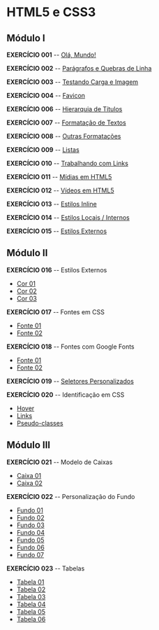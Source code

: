 # HTML5 e CSS3   
## Módulo I

**EXERCÍCIO 001**
-- [Olá, Mundo!](https://lele-sf.github.io/html-css-curso-em-video/exercicios/ex001/)

**EXERCÍCIO 002**
-- [Parágrafos e Quebras de Linha](https://lele-sf.github.io/html-css-curso-em-video/exercicios/ex002/)

**EXERCÍCIO 003**
-- [Testando Carga e Imagem](https://lele-sf.github.io/html-css-curso-em-video/exercicios/ex003/)

**EXERCÍCIO 004**
-- [Favicon](https://lele-sf.github.io/html-css-curso-em-video/exercicios/ex004/)

**EXERCÍCIO 006**
-- [Hierarquia de Títulos](https://lele-sf.github.io/html-css-curso-em-video/exercicios/ex006/)

**EXERCÍCIO 007**
-- [Formatação de Textos](https://lele-sf.github.io/html-css-curso-em-video/exercicios/ex007/)

**EXERCÍCIO 008**
-- [Outras Formatações](https://lele-sf.github.io/html-css-curso-em-video/exercicios/ex008/)

**EXERCÍCIO 009**
-- [Listas](https://lele-sf.github.io/html-css-curso-em-video/exercicios/ex009/)

**EXERCÍCIO 010**
-- [Trabalhando com Links](https://lele-sf.github.io/html-css-curso-em-video/exercicios/ex010/)

**EXERCÍCIO 011**
-- [Mídias em HTML5](https://lele-sf.github.io/html-css-curso-em-video/exercicios/ex011/)

**EXERCÍCIO 012**
-- [Vídeos em HTML5](https://lele-sf.github.io/html-css-curso-em-video/exercicios/ex012/)

**EXERCÍCIO 013**
-- [Estilos Inline](https://lele-sf.github.io/html-css-curso-em-video/exercicios/ex013/)

**EXERCÍCIO 014**
-- [Estilos Locais / Internos](https://lele-sf.github.io/html-css-curso-em-video/exercicios/ex014/)

**EXERCÍCIO 015**
-- [Estilos Externos](https://lele-sf.github.io/html-css-curso-em-video/exercicios/ex015/)

## Módulo II

**EXERCÍCIO 016**
-- Estilos Externos
* [Cor 01](https://lele-sf.github.io/html-css-curso-em-video/exercicios/ex016/cor01.html)
* [Cor 02](https://lele-sf.github.io/html-css-curso-em-video/exercicios/ex016/cor02.html)
* [Cor 03](https://lele-sf.github.io/html-css-curso-em-video/exercicios/ex016/cor03.html)

**EXERCÍCIO 017**
-- Fontes em CSS
* [Fonte 01](https://lele-sf.github.io/html-css-curso-em-video/exercicios/ex017/fonte01.html)
* [Fonte 02](https://lele-sf.github.io/html-css-curso-em-video/exercicios/ex017/fonte02.html)

**EXERCÍCIO 018**
-- Fontes com Google Fonts
* [Fonte 01](https://lele-sf.github.io/html-css-curso-em-video/exercicios/ex018/fonte01.html)
* [Fonte 02](https://lele-sf.github.io/html-css-curso-em-video/exercicios/ex018/fonte02.html)

**EXERCÍCIO 019**
-- [Seletores Personalizados](https://lele-sf.github.io/html-css-curso-em-video/exercicios/ex019/seletor01.html)

**EXERCÍCIO 020**
-- Identificação em CSS
* [Hover](https://lele-sf.github.io/html-css-curso-em-video/exercicios/ex020/hover.html)
* [Links](https://lele-sf.github.io/html-css-curso-em-video/exercicios/ex020/links/links.html)
* [Pseudo-classes](https://lele-sf.github.io/html-css-curso-em-video/exercicios/ex020/pseudoclasse.html)

## Módulo III

**EXERCÍCIO 021**
-- Modelo de Caixas
* [Caixa 01](https://lele-sf.github.io/html-css-curso-em-video/exercicios/ex021/caixa01/caixa01.html)
* [Caixa 02](https://lele-sf.github.io/html-css-curso-em-video/exercicios/ex021/caixa02.html)

**EXERCÍCIO 022**
-- Personalização do Fundo
* [Fundo 01](https://lele-sf.github.io/html-css-curso-em-video/exercicios/ex022/fundo01/index.html)
* [Fundo 02](https://lele-sf.github.io/html-css-curso-em-video/exercicios/ex022/fundo02/index.html)
* [Fundo 03](https://lele-sf.github.io/html-css-curso-em-video/exercicios/ex022/fundo03/index.html)
* [Fundo 04](https://lele-sf.github.io/html-css-curso-em-video/exercicios/ex022/fundo04/index.html)
* [Fundo 05](https://lele-sf.github.io/html-css-curso-em-video/exercicios/ex022/fundo05/index.html)
* [Fundo 06](https://lele-sf.github.io/html-css-curso-em-video/exercicios/ex022/fundo06/index.html)
* [Fundo 07](https://lele-sf.github.io/html-css-curso-em-video/exercicios/ex022/fundo07/index.html)

**EXERCÍCIO 023**
-- Tabelas
* [Tabela 01](https://lele-sf.github.io/html-css-curso-em-video/exercicios/ex023/tabela01/index.html)
* [Tabela 02](https://lele-sf.github.io/html-css-curso-em-video/exercicios/ex023/tabela02/index.html)
* [Tabela 03](https://lele-sf.github.io/html-css-curso-em-video/exercicios/ex023/tabela03/index.html)
* [Tabela 04](https://lele-sf.github.io/html-css-curso-em-video/exercicios/ex023/tabela04/index.html)
* [Tabela 05](https://lele-sf.github.io/html-css-curso-em-video/exercicios/ex023/tabela05/index.html)
* [Tabela 06](https://lele-sf.github.io/html-css-curso-em-video/exercicios/ex023/tabela06/index.html)
